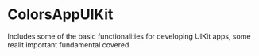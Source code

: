 # ColorsAppUIKit


Includes some of the basic functionalities for developing UIKit apps, some reallt important fundamental covered
